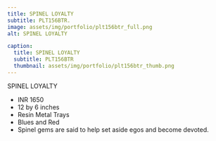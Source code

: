 ```yaml
---
title: SPINEL LOYALTY
subtitle: PLT156BTR.
image: assets/img/portfolio/plt156btr_full.png
alt: SPINEL LOYALTY

caption:
  title: SPINEL LOYALTY
  subtitle: PLT156BTR
  thumbnail: assets/img/portfolio/plt156btr_thumb.png
---
```

SPINEL LOYALTY

- INR 1650
- 12 by 6 inches
- Resin Metal Trays
- Blues and Red
- Spinel gems are said to help set aside egos and become devoted.